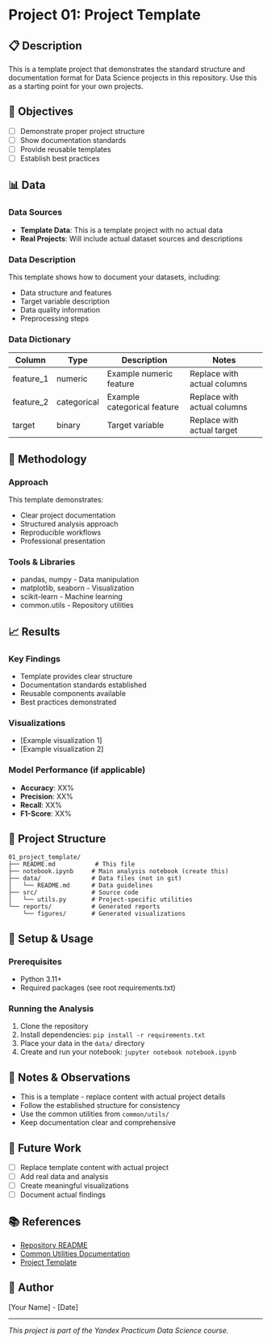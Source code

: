 # Project 01: Project Template

## 📋 Description

This is a template project that demonstrates the standard structure and documentation format for Data Science projects in this repository. Use this as a starting point for your own projects.

## 🎯 Objectives

- [ ] Demonstrate proper project structure
- [ ] Show documentation standards
- [ ] Provide reusable templates
- [ ] Establish best practices

## 📊 Data

### Data Sources
- **Template Data**: This is a template project with no actual data
- **Real Projects**: Will include actual dataset sources and descriptions

### Data Description
This template shows how to document your datasets, including:
- Data structure and features
- Target variable description
- Data quality information
- Preprocessing steps

### Data Dictionary
| Column | Type | Description | Notes |
|--------|------|-------------|-------|
| feature_1 | numeric | Example numeric feature | Replace with actual columns |
| feature_2 | categorical | Example categorical feature | Replace with actual columns |
| target | binary | Target variable | Replace with actual target |

## 🚀 Methodology

### Approach
This template demonstrates:
- Clear project documentation
- Structured analysis approach
- Reproducible workflows
- Professional presentation

### Tools & Libraries
- pandas, numpy - Data manipulation
- matplotlib, seaborn - Visualization
- scikit-learn - Machine learning
- common.utils - Repository utilities

## 📈 Results

### Key Findings
- Template provides clear structure
- Documentation standards established
- Reusable components available
- Best practices demonstrated

### Visualizations
- [Example visualization 1]
- [Example visualization 2]

### Model Performance (if applicable)
- **Accuracy**: XX%
- **Precision**: XX%
- **Recall**: XX%
- **F1-Score**: XX%

## 📁 Project Structure

```
01_project_template/
├── README.md           # This file
├── notebook.ipynb     # Main analysis notebook (create this)
├── data/              # Data files (not in git)
│   └── README.md      # Data guidelines
├── src/               # Source code
│   └── utils.py       # Project-specific utilities
└── reports/           # Generated reports
    └── figures/       # Generated visualizations
```

## 🔧 Setup & Usage

### Prerequisites
- Python 3.11+
- Required packages (see root requirements.txt)

### Running the Analysis
1. Clone the repository
2. Install dependencies: `pip install -r requirements.txt`
3. Place your data in the `data/` directory
4. Create and run your notebook: `jupyter notebook notebook.ipynb`

## 📝 Notes & Observations

- This is a template - replace content with actual project details
- Follow the established structure for consistency
- Use the common utilities from `common/utils/`
- Keep documentation clear and comprehensive

## 🔮 Future Work

- [ ] Replace template content with actual project
- [ ] Add real data and analysis
- [ ] Create meaningful visualizations
- [ ] Document actual findings

## 📚 References

- [Repository README](../README.md)
- [Common Utilities Documentation](../common/utils/)
- [Project Template](../common/templates/)

## 👤 Author

[Your Name] - [Date]

---

*This project is part of the Yandex Practicum Data Science course.*
